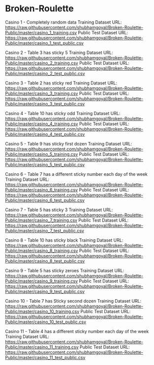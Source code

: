 Broken-Roulette
===============

Casino 1 -
Completely random data
Training Dataset URL: https://raw.githubusercontent.com/shubhamgoyal/Broken-Roulette-Public/master/casino_1_training.csv
Public Test Dataset URL: https://raw.githubusercontent.com/shubhamgoyal/Broken-Roulette-Public/master/casino_1_test_public.csv

Casino 2 -
Table 3 has sticky 5
Training Dataset URL: https://raw.githubusercontent.com/shubhamgoyal/Broken-Roulette-Public/master/casino_2_training.csv
Public Test Dataset URL: https://raw.githubusercontent.com/shubhamgoyal/Broken-Roulette-Public/master/casino_2_test_public.csv

Casino 3 -
Table 2 has sticky red
Training Dataset URL: https://raw.githubusercontent.com/shubhamgoyal/Broken-Roulette-Public/master/casino_3_training.csv
Public Test Dataset URL: https://raw.githubusercontent.com/shubhamgoyal/Broken-Roulette-Public/master/casino_3_test_public.csv

Casino 4 -
Table 10 has sticky odd
Training Dataset URL: https://raw.githubusercontent.com/shubhamgoyal/Broken-Roulette-Public/master/casino_4_training.csv
Public Test Dataset URL: https://raw.githubusercontent.com/shubhamgoyal/Broken-Roulette-Public/master/casino_4_test_public.csv

Casino 5 -
Table 9 has sticky first dozen
Training Dataset URL: https://raw.githubusercontent.com/shubhamgoyal/Broken-Roulette-Public/master/casino_5_training.csv
Public Test Dataset URL: https://raw.githubusercontent.com/shubhamgoyal/Broken-Roulette-Public/master/casino_5_test_public.csv

Casino 6 -
Table 7 has a different sticky number each day of the week
Training Dataset URL: https://raw.githubusercontent.com/shubhamgoyal/Broken-Roulette-Public/master/casino_6_training.csv
Public Test Dataset URL: https://raw.githubusercontent.com/shubhamgoyal/Broken-Roulette-Public/master/casino_6_test_public.csv

Casino 7 -
Table 5 has sticky 3
Training Dataset URL: https://raw.githubusercontent.com/shubhamgoyal/Broken-Roulette-Public/master/casino_7_training.csv
Public Test Dataset URL: https://raw.githubusercontent.com/shubhamgoyal/Broken-Roulette-Public/master/casino_7_test_public.csv

Casino 8 -
Table 10 has sticky black
Training Dataset URL: https://raw.githubusercontent.com/shubhamgoyal/Broken-Roulette-Public/master/casino_8_training.csv
Public Test Dataset URL: https://raw.githubusercontent.com/shubhamgoyal/Broken-Roulette-Public/master/casino_8_test_public.csv

Casino 9 -
Table 5 has sticky zeroes
Training Dataset URL: https://raw.githubusercontent.com/shubhamgoyal/Broken-Roulette-Public/master/casino_9_training.csv
Public Test Dataset URL: https://raw.githubusercontent.com/shubhamgoyal/Broken-Roulette-Public/master/casino_9_test_public.csv

Casino 10 -
Table 7 has Sticky second dozen
Training Dataset URL: https://raw.githubusercontent.com/shubhamgoyal/Broken-Roulette-Public/master/casino_10_training.csv
Public Test Dataset URL: https://raw.githubusercontent.com/shubhamgoyal/Broken-Roulette-Public/master/casino_10_test_public.csv

Casino 11 -
Table 4 has a different sticky number each day of the week
Training Dataset URL: https://raw.githubusercontent.com/shubhamgoyal/Broken-Roulette-Public/master/casino_11_training.csv
Public Test Dataset URL: https://raw.githubusercontent.com/shubhamgoyal/Broken-Roulette-Public/master/casino_11_test_public.csv